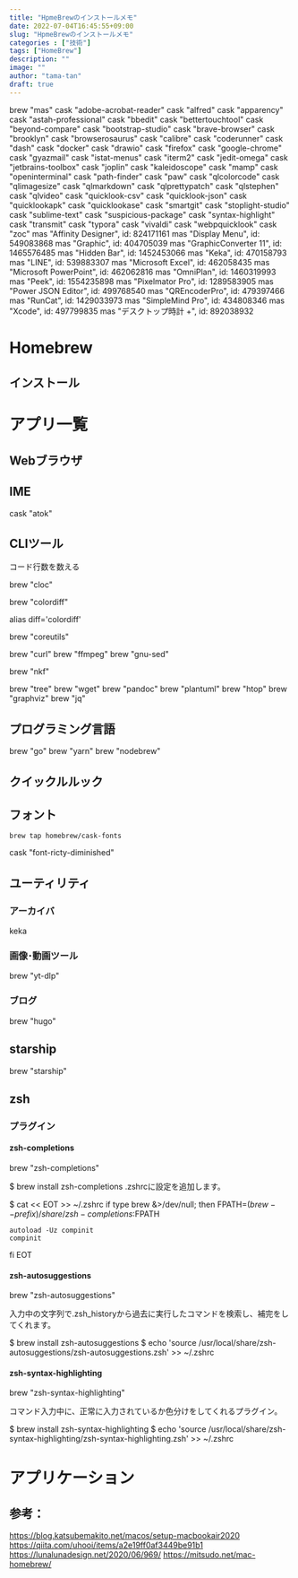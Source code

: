 ```yaml
---
title: "HpmeBrewのインストールメモ"
date: 2022-07-04T16:45:55+09:00
slug: "HpmeBrewのインストールメモ"
categories : ["技術"]
tags: ["HomeBrew"]
description: ""
image: ""
author: "tama-tan"
draft: true
---
```


brew "mas"
cask "adobe-acrobat-reader"
cask "alfred"
cask "apparency"
cask "astah-professional"
cask "bbedit"
cask "bettertouchtool"
cask "beyond-compare"
cask "bootstrap-studio"
cask "brave-browser"
cask "brooklyn"
cask "browserosaurus"
cask "calibre"
cask "coderunner"
cask "dash"
cask "docker"
cask "drawio"
cask "firefox"
cask "google-chrome"
cask "gyazmail"
cask "istat-menus"
cask "iterm2"
cask "jedit-omega"
cask "jetbrains-toolbox"
cask "joplin"
cask "kaleidoscope"
cask "mamp"
cask "openinterminal"
cask "path-finder"
cask "paw"
cask "qlcolorcode"
cask "qlimagesize"
cask "qlmarkdown"
cask "qlprettypatch"
cask "qlstephen"
cask "qlvideo"
cask "quicklook-csv"
cask "quicklook-json"
cask "quicklookapk"
cask "quicklookase"
cask "smartgit"
cask "stoplight-studio"
cask "sublime-text"
cask "suspicious-package"
cask "syntax-highlight"
cask "transmit"
cask "typora"
cask "vivaldi"
cask "webpquicklook"
cask "zoc"
mas "Affinity Designer", id: 824171161
mas "Display Menu", id: 549083868
mas "Graphic", id: 404705039
mas "GraphicConverter 11", id: 1465576485
mas "Hidden Bar", id: 1452453066
mas "Keka", id: 470158793
mas "LINE", id: 539883307
mas "Microsoft Excel", id: 462058435
mas "Microsoft PowerPoint", id: 462062816
mas "OmniPlan", id: 1460319993
mas "Peek", id: 1554235898
mas "Pixelmator Pro", id: 1289583905
mas "Power JSON Editor", id: 499768540
mas "QREncoderPro", id: 479397466
mas "RunCat", id: 1429033973
mas "SimpleMind Pro", id: 434808346
mas "Xcode", id: 497799835
mas "デスクトップ時計 +", id: 892038932

# Homebrew
## インストール

# アプリ一覧
## Webブラウザ

## IME
cask "atok"


## CLIツール



コード行数を数える

brew "cloc"


brew "colordiff"

alias diff='colordiff'


brew "coreutils"

brew "curl"
brew "ffmpeg"
brew "gnu-sed"

brew "nkf"

brew "tree"
brew "wget"
brew "pandoc"
brew "plantuml"
brew "htop"
brew "graphviz"
brew "jq"


## プログラミング言語

brew "go"
brew "yarn"
brew "nodebrew"


## クイックルルック

## フォント
```shell
brew tap homebrew/cask-fonts

```
cask "font-ricty-diminished"

## ユーティリティ

### アーカイバ
keka

### 画像･動画ツール
brew "yt-dlp"

### ブログ
brew "hugo"

## starship
brew "starship"


## zsh

### プラグイン

####  zsh-completions
brew "zsh-completions"

$ brew install zsh-completions
.zshrcに設定を追加します。

$ cat << EOT >> ~/.zshrc
if type brew &>/dev/null; then
FPATH=$(brew --prefix)/share/zsh-completions:$FPATH

    autoload -Uz compinit
    compinit
fi
EOT


#### zsh-autosuggestions
brew "zsh-autosuggestions"

入力中の文字列で.zsh_historyから過去に実行したコマンドを検索し、補完をしてくれます。

$ brew install zsh-autosuggestions
$ echo 'source /usr/local/share/zsh-autosuggestions/zsh-autosuggestions.zsh' >> ~/.zshrc

#### zsh-syntax-highlighting

brew "zsh-syntax-highlighting"

コマンド入力中に、正常に入力されているか色分けをしてくれるプラグイン。

$ brew install zsh-syntax-highlighting
$ echo 'source /usr/local/share/zsh-syntax-highlighting/zsh-syntax-highlighting.zsh' >> ~/.zshrc


# アプリケーション


## 参考：

https://blog.katsubemakito.net/macos/setup-macbookair2020
https://qiita.com/uhooi/items/a2e19ff0af3449be91b1
https://lunalunadesign.net/2020/06/969/
https://mitsudo.net/mac-homebrew/
